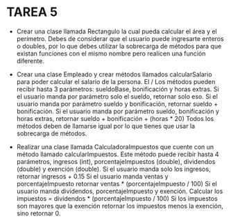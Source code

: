 # TAREA 5 

- Crear una clase llamada Rectangulo la cual pueda calcular el área y el perimetro. Debes de considerar que el usuario puede ingresarte enteros o doubles, por lo que debes utilizar la sobrecarga de métodos para que existan funciones con el mismo nombre pero realicen una función diferente.

- Crear una clase Empleado y crear métodos llamados calcularSalario para poder calcular el salario de la persona.
El / Los métodos pueden recibir hasta 3 parámetros: sueldoBase, bonificación y horas extras.
Si el usuario manda por parámetro solo el sueldo, retornar solo eso.
Si el usuario manda por parámetro sueldo y bonificación, retornar sueldo + bonificación.
Si el usuario manda por parámetro sueldo, bonificación y horas extras, retornar sueldo + bonificación + (horas * 20)
Todos los métodos deben de llamarse igual por lo que tienes que usar la sobrecarga de métodos.

- Realizar una clase llamada CalculadoraImpuestos que cuente con un método llamado calcularImpuestos.
Este método puede recibir hasta 4 parámetros, ingresos (int), porcentajeImpuestos (double), dividendos (double) y exención (double).
Si el usuario manda solo los ingresos, retornar ingresos + 0.15
Si el usuario manda ventas y porcentajeImpuesto retornar ventas * (porcentajeImpuesto / 100)
Si el usuario manda dividendos, porcentajeImpuesto y exención.
Calcular los impuestos = dividendos * (porcentajeImpuesto / 100)
Si los impuestos son mayores que la exención retornar los impuestos menos la exención, sino retornar 0.
